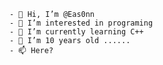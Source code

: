 ```
- 👋 Hi, I’m @Eas0nn
- 👀 I’m interested in programing
- 🌱 I’m currently learning C++
- 💞️ I’m 10 years old ......
- 📫 Here?
```

<!---
Eas0nn/Eas0nn is a ✨ special ✨ repository because its `README.md` (this file) appears on your GitHub profile.
You can click the Preview link to take a look at your changes.
--->
